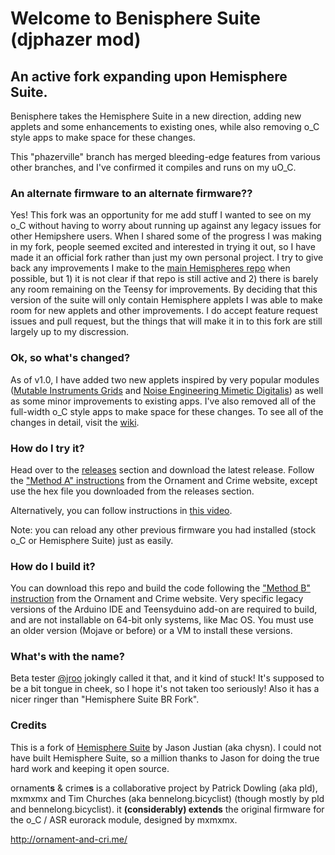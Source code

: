 Welcome to Benisphere Suite (djphazer mod)
===

## An active fork expanding upon Hemisphere Suite.

Benisphere takes the Hemisphere Suite in a new direction, adding new applets and some enhancements to existing ones, while also removing o_C style apps to make space for these changes.

This "phazerville" branch has merged bleeding-edge features from various other branches, and I've confirmed it compiles and runs on my uO_C.

### An alternate firmware to an alternate firmware??

Yes! This fork was an opportunity for me add stuff I wanted to see on my o_C without having to worry about running up against any legacy issues for other Hemipshere users. When I shared some of the progress I was making in my fork, people seemed excited and interested in trying it out, so I have made it an official fork rather than just my own personal project. I try to give back any improvements I make to the [main Hemispheres repo](https://github.com/Chysn/O_C-HemisphereSuite) when possible, but 1) it is not clear if that repo is still active and 2) there is barely any room remaining on the Teensy for improvements. By deciding that this version of the suite will only contain Hemisphere applets I was able to make room for new applets and other improvements. I do accept feature request issues and pull request, but the things that will make it in to this fork are still largely up to my discression.

### Ok, so what's changed?

As of v1.0, I have added two new applets inspired by very popular modules ([Mutable Instruments Grids](https://mutable-instruments.net/modules/grids/) and [Noise Engineering Mimetic Digitalis](https://noiseengineering.us/products/mimetic-digitalis)) as well as some minor improvements to existing apps. I've also removed all of the full-width o_C style apps to make space for these changes. To see all of the changes in detail, visit the [wiki](https://github.com/benirose/O_C-BenisphereSuite/wiki).

### How do I try it?

Head over to the [releases](https://github.com/benirose/O_C-BenisphereSuite/releases) section and download the latest release. Follow the ["Method A" instructions](https://ornament-and-cri.me/firmware/#method_a) from the Ornament and Crime website, except use the hex file you downloaded from the releases section.

Alternatively, you can follow instructions in [this video](https://www.youtube.com/watch?v=dg_acylaMZU).

Note: you can reload any other previous firmware you had installed (stock o_C or Hemisphere Suite) just as easily.

### How do I build it?

You can download this repo and build the code following the ["Method B" instruction](https://ornament-and-cri.me/firmware/#method_b) from the Ornament and Crime website. Very specific legacy versions of the Arduino IDE and Teensyduino add-on are required to build, and are not installable on 64-bit only systems, like Mac OS. You must use an older version (Mojave or before) or a VM to install these versions.

### What's with the name?

Beta tester [@jroo](https://github.com/jroo) jokingly called it that, and it kind of stuck! It's supposed to be a bit tongue in cheek, so I hope it's not taken too seriously! Also it has a nicer ringer than "Hemisphere Suite BR Fork".

### Credits

This is a fork of [Hemisphere Suite](https://github.com/Chysn/O_C-HemisphereSuite) by Jason Justian (aka chysn). I could not have built Hemisphere Suite, so a million thanks to Jason for doing the true hard work and keeping it open source.

ornament**s** & crime**s** is a collaborative project by Patrick Dowling (aka pld), mxmxmx and Tim Churches (aka bennelong.bicyclist) (though mostly by pld and bennelong.bicyclist). it **(considerably) extends** the original firmware for the o_C / ASR eurorack module, designed by mxmxmx.

http://ornament-and-cri.me/
